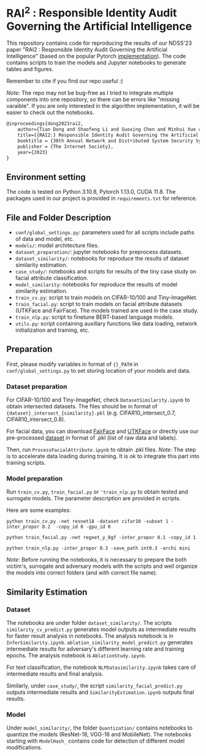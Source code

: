 # $\text{RAI}^2$ : Responsible Identity Audit Governing the Artificial Intelligence

This repository contains code for reproducing the results of our NDSS'23 paper "RAI2 : Responsible Identity Audit Governing the Artificial Intelligence"
(based on the popular Pytorch [implementation](https://github.com/kuangliu/pytorch-cifar)). The code contains scripts to train the models and Jupyter notebooks to generate tables and figures.

Remember to cite if you find our repo useful :)

*Note:* The repo may not be bug-free as I tried to integrate multiple components into one repository, so there can be errors like "missing varaible". If you are only interested in the algorithm implementation, it will be easier to check out the notebooks.

```latex
@inproceedings{dong2023rai2,
    author={Tian Dong and Shaofeng Li and Guoxing Chen and Minhui Xue and Haojin Zhu and Zhen Liu},
    title={{RAI2:} Responsible Identity Audit Governing the Artificial Intelligence},
    booktitle = {30th Annual Network and Distributed System Security Symposium, {NDSS} 2023},
    publisher = {The Internet Society},
    year={2023}
}
```


## Environment setting

The code is tested on Python 3.10.8, Pytorch 1.13.0, CUDA 11.8.
The packages used in our project is provided in ```requirements.txt``` for reference.


## File and Folder Description

- `conf/global_settings.py`: parameters used for all scripts include paths of data and model, etc.
- `models/`: model architecture files.
- `dataset_preparation/`: jupyter notebooks for preprocess datasets.
- `dataset_similarity/`: notebooks for reproduce the results of dataset similarity estimation.
- `case_study/`: notebooks and scripts for results of the tiny case study on facial attribute classification.
- `model_similarity`: notebooks for reproduce the results of model similarity estimation.
- `train_cv.py`: script to train models on CIFAR-10/100 and Tiny-ImageNet.
- `train_facial.py`: script to train models on facial attribute datasets (UTKFace and FairFace). The models trained are used in the case study.
- `train_nlp.py`: script to finetune BERT-based language models.
- `utils.py`: script containing auxillary functions like data loading, network initialization and training, etc.

## Preparation



First, please modify variables in format of `{}_PATH` in `conf/global_settings.py` to set storing location of your models and data.


### Dataset preparation

For CIFAR-10/100 and Tiny-ImageNet, check `DatasetSimilarity.ipynb` to obtain intersected datasets. The files should be in format of `{dataset}_intersect_{similarity}.pkl` (e.g. CIFAR10_intersect_0.7, CIFAR10_intersect_0.8).

For facial data, you can download [FairFace](https://github.com/dchen236/FairFace) and [UTKFace](https://susanqq.github.io/UTKFace/) or directly use our pre-processed [dataset](https://drive.google.com/file/d/1kf13W76Yg53zSolhQ60nhilsEJguTh97/view?usp=sharing) in format of .pkl (list of raw data and labels).

Then, run `ProcessFacialAttribute.ipynb` to obtain .pkl files.
*Note:* The step is to accelerate data loading during training. It is ok to integrate this part into training scripts.


### Model preparation
Run `train_cv.py`, `train_facial.py` or `'train_nlp.py` to obtain tested and surrogate models.
The parameter description are provided in scripts. 

Here are some examples:

```
python train_cv.py -net resnet18 -dataset cifar10 -subset 1 -inter_propor 0.2  -copy_id 0 -gpu_id 0

python train_facial.py -net regnet_y_8gf -inter_propor 0.1 -copy_id 1

python train_nlp.py -inter_propor 0.3 -save_path int0.3 -archi mini
```

*Note*: Before running the notebooks, it is necessary to prepare the both victim's, surrogate and adversary models with the scripts and well organize the models into correct folders (and with correct file name).

## Similarity Estimation

### Dataset
The notebooks are under folder `dataset_similarity/`.
The scripts `similarity_cv_predict.py` generates model outputs as intermediate results for faster result analysis in notebooks.
The analysis notebook is in `InferSimilarity.ipynb`.
`ablation_similarity_model_predict.py` generates intermediate results for adversary's different learning rate and training epochs.
The analysis notebook is `AblationStudy.ipynb`.

For text classification, the notebook `NLPDatasimilarity.ipynb` takes care of intermediate results and final analysis.

Similarly, under `case_study/`, the script `similarity_facial_predict.py` outputs intermediate results and `SimilarityEstimation.ipynb` outputs final results.

### Model

Under `model_similarity/`, the folder `Quantization/` contains notebooks to quantize the models (ResNet-18, VGG-16 and MobileNet).
The notebooks starting with `ModelHash_` contains code for detection of different model modifications.

